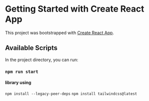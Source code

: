 # Getting Started with Create React App

This project was bootstrapped with [Create React App](https://github.com/facebook/create-react-app).

## Available Scripts

In the project directory, you can run:

### `npm run start`


#### library using

`npm install --legacy-peer-deps`
`npm install tailwindcss@latest`

